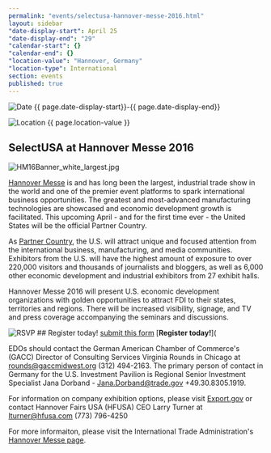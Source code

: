 ```yaml
---
permalink: "events/selectusa-hannover-messe-2016.html"
layout: sidebar
"date-display-start": April 25
"date-display-end": "29"
"calendar-start": {}
"calendar-end": {}
"location-value": "Hannover, Germany"
"location-type": International
section: events
published: true
---
```


![Date](https://google.github.io/material-design-icons/action/svg/design/ic_event_24px.svg "Date") {{ page.date-display-start}}-{{ page.date-display-end}}

![Location](http://google.github.io/material-design-icons/social/svg/design/ic_location_city_24px.svg "Location") {{ page.location-value }}

## SelectUSA at Hannover Messe 2016
![HM16Banner_white_largest.jpg]({{site.baseurl}}/events/_posts/HM16Banner_white_largest.jpg)


[Hannover Messe](http://www.hannovermesse.de/home) is and has long been the largest, industrial trade show in the world and one of the premier event platforms to spark international business opportunities. The greatest and most-advanced manufacturing technologies are showcased and economic development growth is facilitated. This upcoming April - and for the first time ever - the United States will be the official Partner Country.

As [Partner Country](http://www.hannovermesse.de/en/program/partner-country/), the U.S. will attract unique and focused attention from the international business, manufacturing, and media communities. Exhibitors from the U.S. will have the highest amount of exposure to over 220,000 visitors and thousands of journalists and bloggers, as well as 6,000 other economic development and industrial exhibitors from 27 exhibit halls.

Hannover Messe 2016 will present U.S. economic development organizations with golden opportunities to attract FDI to their states, territories and regions. There will be increased visibility, signage, and TV and press coverage accompanying the seminars and discussions. 

![RSVP](https://google.github.io/material-design-icons/content/svg/design/ic_send_24px.svg "RSVP") ## Register today! [submit this form](http://www.export.gov/pennsylvania/pittsburgh/hm16interestregistration/index.asp) 
[**Register today!**](

EDOs should contact the German American Chamber of Commerce's (GACC) Director of Consulting Services Virginia Rounds in Chicago at [rounds@gaccmidwest.org](mailto:rounds@gaccmidwest.org?Subject=Hannover%20Messe%202016%20EDO%20registration) (312) 494-2163. The primary person of contact in Germany for the U.S. Investment Pavilion is Regional Senior Investment Specialist Jana Dorband - [Jana.Dorband@trade.gov](mailto:Jana.Dorband@trade.gov?Subject=Hannover%20Messe%202016%20EDO%20registration) +49.30.8305.1919.

For information on company exhibition options, please visit [Export.gov](http://www.export.gov/germany/TradeShowsEvents/FeaturedGermanTradeShows/hannoverfair/index.asp) or contact Hannover Fairs USA (HFUSA) CEO Larry Turner at [lturner@hfusa.com](mailto:lturner@hfusa.com?Subject=Hannover%20Messe%202016%20company%20exhibitor%20registration) (773) 796-4250 

For more informaiton, please visit the International Trade Administration's [Hannover Messe page](http://trade.gov/events/hannovermesse/).
